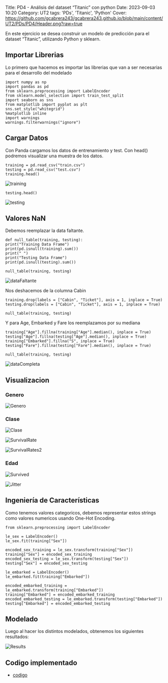 Title: PD4 - Análisis del dataset “Titanic” con python
Date: 2023-09-03 10:20
Category: UT2
tags: 'PDs', 'Titanic', 'Python'
Cover: https://github.com/gcabrera243/gcabrera243.github.io/blob/main/content/UT2/PDs/PD4/Header.png?raw=true

En este ejercicio se desea construir un modelo de predicción para el dataset “Titanic”, utilizando
Python y sklearn.

## Importar Librerias

Lo primero que hacemos es importar las librerias que van a ser necesarias para el desarrollo del modelado

    import numpy as np
    import pandas as pd
    from sklearn.preprocessing import LabelEncoder
    from sklearn.model_selection import train_test_split
    import seaborn as sns
    from matplotlib import pyplot as plt
    sns.set_style("whitegrid")
    %matplotlib inline
    import warnings
    warnings.filterwarnings("ignore")

## Cargar Datos

Con Panda cargamos los datos de entrenamiento y test. Con head() podremos visualizar una muestra de los datos.

    training = pd.read_csv("train.csv")
    testing = pd.read_csv("test.csv")
    training.head()

![training](https://github.com/gcabrera243/gcabrera243.github.io/blob/main/content/UT2/PDs/PD4/training.png?raw=true)

    testing.head()

![testing](https://github.com/gcabrera243/gcabrera243.github.io/blob/main/content/UT2/PDs/PD4/testing.png?raw=true)

## Valores NaN

Debemos reemplazar la data faltante.

    def null_table(training, testing):
    print("Training Data Frame")
    print(pd.isnull(training).sum())
    print(" ")
    print("Testing Data Frame")
    print(pd.isnull(testing).sum())

    null_table(training, testing)

![dataFaltante](https://github.com/gcabrera243/gcabrera243.github.io/blob/main/content/UT2/PDs/PD4/dataFaltante.png?raw=true)

Nos deshacemos de la columna Cabin

    training.drop(labels = ["Cabin", "Ticket"], axis = 1, inplace = True)
    testing.drop(labels = ["Cabin", "Ticket"], axis = 1, inplace = True)

    null_table(training, testing)

Y para Age, Embarked y Fare los reemplazamos por su mediana

    training["Age"].fillna(training["Age"].median(), inplace = True)
    testing["Age"].fillna(testing["Age"].median(), inplace = True)
    training["Embarked"].fillna("S", inplace = True)
    testing["Fare"].fillna(testing["Fare"].median(), inplace = True)

    null_table(training, testing)

![dataCompleta](https://github.com/gcabrera243/gcabrera243.github.io/blob/main/content/UT2/PDs/PD4/dataCompleta.png?raw=true)

## Visualizacion

### Genero

![Genero](https://github.com/gcabrera243/gcabrera243.github.io/blob/main/content/UT2/PDs/PD4/barPlot.png?raw=true)

### Clase

![Clase](https://github.com/gcabrera243/gcabrera243.github.io/blob/main/content/UT2/PDs/PD4/pClass.png?raw=true)

![SurvivalRate](https://github.com/gcabrera243/gcabrera243.github.io/blob/main/content/UT2/PDs/PD4/SurvivalRate.png?raw=true)

![SurvivalRates2](https://github.com/gcabrera243/gcabrera243.github.io/blob/main/content/UT2/PDs/PD4/SurvivalRates2.png?raw=true)

### Edad

![Survived](https://github.com/gcabrera243/gcabrera243.github.io/blob/main/content/UT2/PDs/PD4/Survived.png?raw=true)

![Jitter](https://github.com/gcabrera243/gcabrera243.github.io/blob/main/content/UT2/PDs/PD4/Jitter.png?raw=true)

## Ingeniería de Características

Como tenemos valores categoricos, debemos representar estos strings como valores numericos usando One-Hot Encoding.

    from sklearn.preprocessing import LabelEncoder

    le_sex = LabelEncoder()
    le_sex.fit(training["Sex"])

    encoded_sex_training = le_sex.transform(training["Sex"])
    training["Sex"] = encoded_sex_training
    encoded_sex_testing = le_sex.transform(testing["Sex"])
    testing["Sex"] = encoded_sex_testing

    le_embarked = LabelEncoder()
    le_embarked.fit(training["Embarked"])

    encoded_embarked_training = le_embarked.transform(training["Embarked"])
    training["Embarked"] = encoded_embarked_training
    encoded_embarked_testing = le_embarked.transform(testing["Embarked"])
    testing["Embarked"] = encoded_embarked_testing

## Modelado

Luego al hacer los distintos modelados, obtenemos los siguientes resultados:

![Results](https://github.com/gcabrera243/gcabrera243.github.io/blob/main/content/UT2/PDs/PD4/Results.png?raw=true)

## Codigo implementado

-   [codigo](https://github.com/gcabrera243/gcabrera243.github.io/blob/main/content/UT2/PDs/PD4/UT2_PD4.ipynb?raw=true)
